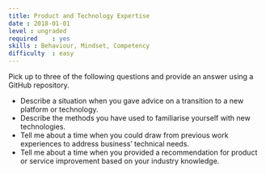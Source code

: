 ```yaml
---
title: Product and Technology Expertise
date : 2018-01-01
level : ungraded
required    : yes
skills : Behaviour, Mindset, Competency
difficulty  : easy
---
```


Pick up to three of the following questions and provide an answer using a GitHub repository.

- Describe a situation when you gave advice on a transition to a new platform or technology.
- Describe the methods you have used to familiarise yourself with new technologies.
- Tell me about a time when you could draw from previous work experiences to address business’ technical needs.
- Tell me about a time when you provided a recommendation for product or service improvement based on your industry knowledge.

